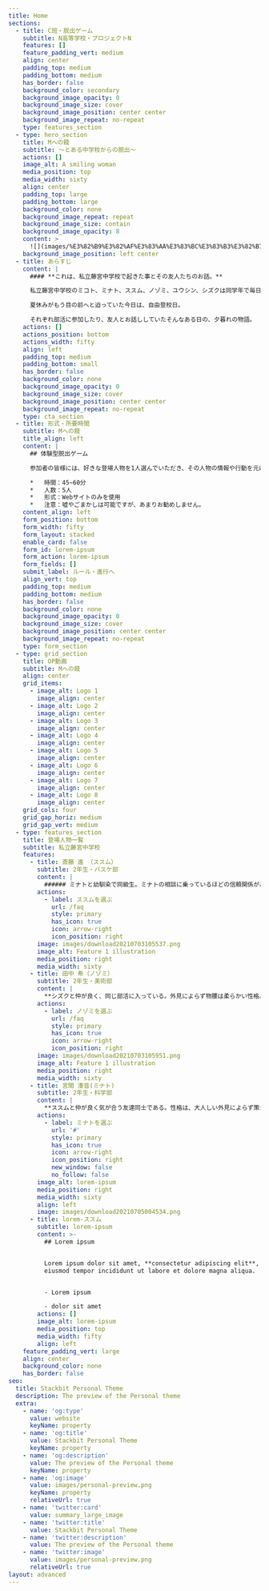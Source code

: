 ```yaml
---
title: Home
sections:
  - title: C班・脱出ゲーム
    subtitle: N高等学校・プロジェクトN
    features: []
    feature_padding_vert: medium
    align: center
    padding_top: medium
    padding_bottom: medium
    has_border: false
    background_color: secondary
    background_image_opacity: 0
    background_image_size: cover
    background_image_position: center center
    background_image_repeat: no-repeat
    type: features_section
  - type: hero_section
    title: Mへの餞
    subtitle: 〜とある中学校からの脱出〜
    actions: []
    image_alt: A smiling woman
    media_position: top
    media_width: sixty
    align: center
    padding_top: large
    padding_bottom: large
    background_color: none
    background_image_repeat: repeat
    background_image_size: contain
    background_image_opacity: 8
    content: >
      ![](images/%E3%82%B9%E3%82%AF%E3%83%AA%E3%83%BC%E3%83%B3%E3%82%B7%E3%83%A7%E3%83%83%E3%83%88%202021-09-08%2010.46.48-83659783.png)
    background_image_position: left center
  - title: あらすじ
    content: |
      #### **これは、私立藤宮中学校で起きた事とその友人たちのお話。**

      私立藤宮中学校のミコト、ミナト、ススム、ノゾミ、ユウシン、シズクは同学年で毎日一緒に帰るほど仲が良かった。

      夏休みがもう目の前へと迫っていた今日は、自由登校日。

      それぞれ部活に参加したり、友人とお話ししていたそんなある日の、夕暮れの物語。
    actions: []
    actions_position: bottom
    actions_width: fifty
    align: left
    padding_top: medium
    padding_bottom: small
    has_border: false
    background_color: none
    background_image_opacity: 0
    background_image_size: cover
    background_image_position: center center
    background_image_repeat: no-repeat
    type: cta_section
  - title: 形式・所要時間
    subtitle: Mへの餞
    title_align: left
    content: |
      ## 体験型脱出ゲーム

      参加者の皆様には、好きな登場人物を1人選んでいただき、その人物の情報や行動を元に謎を解明していただきます。

      *   時間：45~60分
      *   人数：5人
      *   形式：Webサイトのみを使用
      *   注意：嘘やごまかしは可能ですが、あまりお勧めしません。
    content_align: left
    form_position: bottom
    form_width: fifty
    form_layout: stacked
    enable_card: false
    form_id: lorem-ipsum
    form_action: lorem-ipsum
    form_fields: []
    submit_label: ルール・進行へ
    align_vert: top
    padding_top: medium
    padding_bottom: medium
    has_border: false
    background_color: none
    background_image_opacity: 0
    background_image_size: cover
    background_image_position: center center
    background_image_repeat: no-repeat
    type: form_section
  - type: grid_section
    title: OP動画
    subtitle: Mへの餞
    align: center
    grid_items:
      - image_alt: Logo 1
        image_align: center
      - image_alt: Logo 2
        image_align: center
      - image_alt: Logo 3
        image_align: center
      - image_alt: Logo 4
        image_align: center
      - image_alt: Logo 5
        image_align: center
      - image_alt: Logo 6
        image_align: center
      - image_alt: Logo 7
        image_align: center
      - image_alt: Logo 8
        image_align: center
    grid_cols: four
    grid_gap_horiz: medium
    grid_gap_vert: medium
  - type: features_section
    title: 登場人物一覧
    subtitle: 私立藤宮中学校
    features:
      - title: 斎藤 進 （ススム）
        subtitle: 2年生・バスケ部
        content: |
          ###### ミナトと幼馴染で同級生。ミナトの相談に乗っているほどの信頼関係がある。
        actions:
          - label: ススムを選ぶ
            url: /faq
            style: primary
            has_icon: true
            icon: arrow-right
            icon_position: right
        image: images/download20210703105537.png
        image_alt: Feature 1 illustration
        media_position: right
        media_width: sixty
      - title: 田中 希（ノゾミ）
        subtitle: 2年生・美術部
        content: |
          **シズクと仲が良く、同じ部活に入っている。外見によらず物腰は柔らかい性格。**
        actions:
          - label: ノゾミを選ぶ
            url: /faq
            style: primary
            has_icon: true
            icon: arrow-right
            icon_position: right
        image: images/download20210703105951.png
        image_alt: Feature 1 illustration
        media_position: right
        media_width: sixty
      - title: 宮間 湊音(ミナト)
        subtitle: 2年生・科学部
        content: |
          **ススムと仲が良く気が合う友達同士である。性格は、大人しい外見によらず策士な一面も。**
        actions:
          - label: ミナトを選ぶ
            url: '#'
            style: primary
            has_icon: true
            icon: arrow-right
            icon_position: right
            new_window: false
            no_follow: false
        image_alt: lorem-ipsum
        media_position: right
        media_width: sixty
        align: left
        image: images/download20210705004534.png
      - title: lorem-ススム
        subtitle: lorem-ipsum
        content: >-
          ## Lorem ipsum


          Lorem ipsum dolor sit amet, **consectetur adipiscing elit**, sed do
          eiusmod tempor incididunt ut labore et dolore magna aliqua.


          - Lorem ipsum

          - dolor sit amet
        actions: []
        image_alt: lorem-ipsum
        media_position: top
        media_width: fifty
        align: left
    feature_padding_vert: large
    align: center
    background_color: none
    has_border: false
seo:
  title: Stackbit Personal Theme
  description: The preview of the Personal theme
  extra:
    - name: 'og:type'
      value: website
      keyName: property
    - name: 'og:title'
      value: Stackbit Personal Theme
      keyName: property
    - name: 'og:description'
      value: The preview of the Personal theme
      keyName: property
    - name: 'og:image'
      value: images/personal-preview.png
      keyName: property
      relativeUrl: true
    - name: 'twitter:card'
      value: summary_large_image
    - name: 'twitter:title'
      value: Stackbit Personal Theme
    - name: 'twitter:description'
      value: The preview of the Personal theme
    - name: 'twitter:image'
      value: images/personal-preview.png
      relativeUrl: true
layout: advanced
---
```


